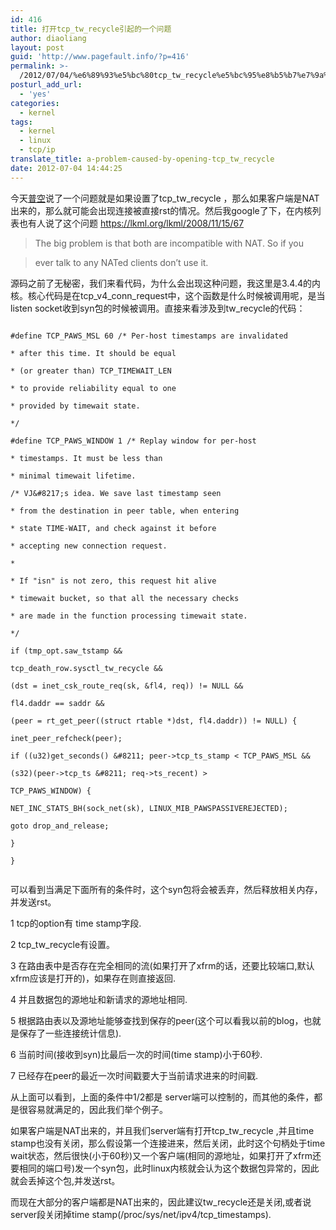 ```yaml
---
id: 416
title: 打开tcp_tw_recycle引起的一个问题
author: diaoliang
layout: post
guid: 'http://www.pagefault.info/?p=416'
permalink: >-
  /2012/07/04/%e6%89%93%e5%bc%80tcp_tw_recycle%e5%bc%95%e8%b5%b7%e7%9a%84%e4%b8%80%e4%b8%aa%e9%97%ae%e9%a2%98/
posturl_add_url:
  - 'yes'
categories:
  - kernel
tags:
  - kernel
  - linux
  - tcp/ip
translate_title: a-problem-caused-by-opening-tcp_tw_recycle
date: 2012-07-04 14:44:25
---
```

今天[普空](http://weibo.com/benjiaming1981 "普空")说了一个问题就是如果设置了tcp_tw_recycle ，那么如果客户端是NAT出来的，那么就可能会出现连接被直接rst的情况。然后我google了下，在内核列表也有人说了这个问题 https://lkml.org/lkml/2008/11/15/67

> The big problem is that both are incompatible with NAT. So if you
  
> ever talk to any NATed clients don&#8217;t use it.

<!--more-->


  
源码之前了无秘密，我们来看代码，为什么会出现这种问题，我这里是3.4.4的内核。核心代码是在tcp_v4_conn_request中，这个函数是什么时候被调用呢，是当listen socket收到syn包的时候被调用。直接来看涉及到tw_recycle的代码：

```
  
#define TCP_PAWS_MSL 60 /* Per-host timestamps are invalidated
					   
* after this time. It should be equal
					   
* (or greater than) TCP_TIMEWAIT_LEN
					   
* to provide reliability equal to one
					   
* provided by timewait state.
					   
*/
  
#define TCP_PAWS_WINDOW 1 /* Replay window for per-host
					   
* timestamps. It must be less than
					   
* minimal timewait lifetime.

/* VJ&#8217;s idea. We save last timestamp seen
		   
* from the destination in peer table, when entering
		   
* state TIME-WAIT, and check against it before
		   
* accepting new connection request.
		   
*
		   
* If "isn" is not zero, this request hit alive
		   
* timewait bucket, so that all the necessary checks
		   
* are made in the function processing timewait state.
		   
*/
		  
if (tmp_opt.saw_tstamp &&
		      
tcp_death_row.sysctl_tw_recycle &&
		      
(dst = inet_csk_route_req(sk, &fl4, req)) != NULL &&
		      
fl4.daddr == saddr &&
		      
(peer = rt_get_peer((struct rtable *)dst, fl4.daddr)) != NULL) {
			  
inet_peer_refcheck(peer);
			  
if ((u32)get_seconds() &#8211; peer->tcp_ts_stamp < TCP_PAWS_MSL &&
			      
(s32)(peer->tcp_ts &#8211; req->ts_recent) >
							  
TCP_PAWS_WINDOW) {
				  
NET_INC_STATS_BH(sock_net(sk), LINUX_MIB_PAWSPASSIVEREJECTED);
				  
goto drop_and_release;
			  
}
		  
}
  
```

可以看到当满足下面所有的条件时，这个syn包将会被丢弃，然后释放相关内存，并发送rst。
  
1 tcp的option有 time stamp字段.
  
2 tcp_tw_recycle有设置。
  
3 在路由表中是否存在完全相同的流(如果打开了xfrm的话，还要比较端口,默认xfrm应该是打开的)，如果存在则直接返回.
  
4 并且数据包的源地址和新请求的源地址相同.
  
5 根据路由表以及源地址能够查找到保存的peer(这个可以看我以前的blog，也就是保存了一些连接统计信息).
  
6 当前时间(接收到syn)比最后一次的时间(time stamp)小于60秒.
  
7 已经存在peer的最近一次时间戳要大于当前请求进来的时间戳.

从上面可以看到，上面的条件中1/2都是 server端可以控制的，而其他的条件，都是很容易就满足的，因此我们举个例子。

如果客户端是NAT出来的，并且我们server端有打开tcp_tw_recycle ,并且time stamp也没有关闭，那么假设第一个连接进来，然后关闭，此时这个句柄处于time wait状态，然后很快(小于60秒)又一个客户端(相同的源地址，如果打开了xfrm还要相同的端口号)发一个syn包，此时linux内核就会认为这个数据包异常的，因此就会丢掉这个包,并发送rst。

而现在大部分的客户端都是NAT出来的，因此建议tw_recycle还是关闭,或者说server段关闭掉time stamp(/proc/sys/net/ipv4/tcp_timestamps).